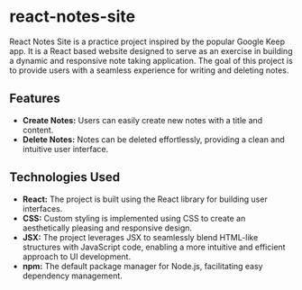 # react-notes-site
React Notes Site is a practice project inspired by the popular Google Keep app. It is a React based website designed to serve as an exercise in building a dynamic and responsive note taking application. The goal of this project is to provide users with a seamless experience for writing and deleting notes.

## Features
- **Create Notes:** Users can easily create new notes with a title and content.
- **Delete Notes:** Notes can be deleted effortlessly, providing a clean and intuitive user interface.

## Technologies Used
- **React:** The project is built using the React library for building user interfaces.
- **CSS:** Custom styling is implemented using CSS to create an aesthetically pleasing and responsive design.
- **JSX:** The project leverages JSX to seamlessly blend HTML-like structures with JavaScript code, enabling a more intuitive and efficient approach to UI development.
- **npm:** The default package manager for Node.js, facilitating easy dependency management.
